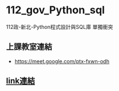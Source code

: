 # __112_gov_Python_sql__
112政-新北-Python程式設計與SQL庫
單獨衝突

## 上課教室連結
- https://meet.google.com/ptx-fxwn-odh

## [link連結](./link)
